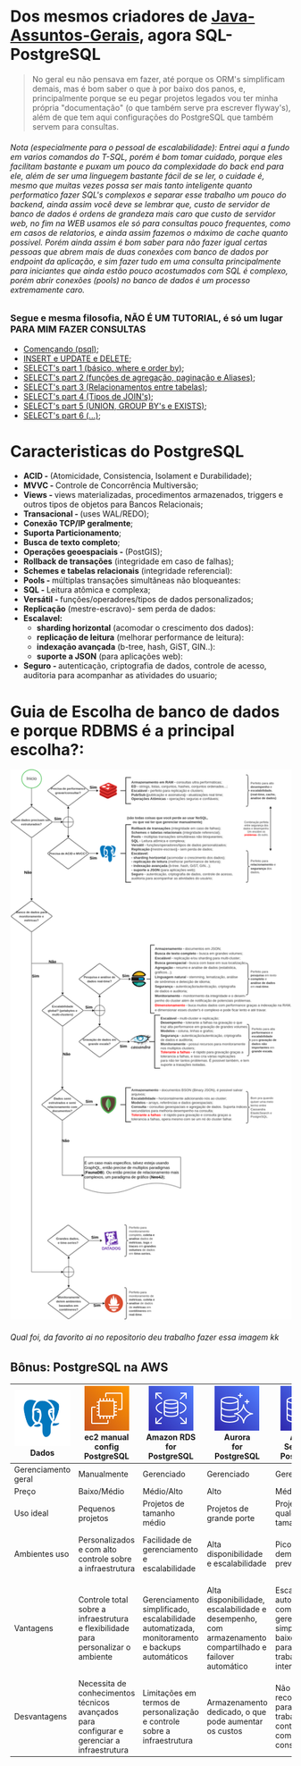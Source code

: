 # Dos mesmos criadores de [Java-Assuntos-Gerais](https://github.com/gulybyte/Java-Assuntos-Gerais), agora SQL-PostgreSQL
> No geral eu não pensava em fazer, até porque os ORM's simplificam demais, mas é bom saber o que à por baixo dos panos, e, principalmente porque se eu pegar projetos legados vou ter minha própria "documentação" (o que também serve pra escrever flyway's), além de que tem aqui configurações do PostgreSQL que também servem para consultas.

<h6>Nota (especialmente para o pessoal de escalabilidade): Entrei aqui a fundo em varios comandos do T-SQL, porém é bom tomar cuidado, porque eles facilitam bastante e puxam um pouco da complexidade do back end para ele, além de ser uma linguegem bastante fácil de se ler, o cuidade é, mesmo que muitas vezes possa ser mais tanto inteligente quanto performatico fazer SQL's complexos e separar esse trabalho um pouco do backend, ainda assim você deve se lembrar que, custo de servidor de banco de dados é ordens de grandeza mais caro que custo de servidor web, no fim na WEB usamos ele só para consultas pouco frequentes, como em casos de relatorios, e ainda assim fazemos o máximo de cache quanto possivel. Porém ainda assim é bom saber para não fazer igual certas pessoas que abrem mais de duas conexões com banco de dados por endpoint da aplicação, e sim fazer tudo em uma consulta principalmente para iniciantes que ainda estão pouco acostumados com SQL é complexo, porém abrir conexões (pools) no banco de dados é um processo extremamente caro.<h6>

### Segue e mesma filosofia, NÃO É UM TUTORIAL, é só um lugar PARA MIM FAZER CONSULTAS

 - [Començando (psql)](INIT.md);
 - [INSERT e UPDATE e DELETE](INSERT.md);
 - [SELECT's part 1 (básico, where e order by)](SELECT.md);
 - [SELECT's part 2 (funções de agregação, paginação e Aliases)](SELECT2.md);
 - [SELECT's part 3 (Relacionamentos entre tabelas)](SELECT3.md);
 - [SELECT's part 4 (Tipos de JOIN's)](SELECT4.md);
 - [SELECT's part 5 (UNION, GROUP BY's e EXISTS)](SELECT5.md);
 - [SELECT's part 6 (...)](SELECT6.md);

# Caracteristicas do PostgreSQL
 - <b>ACID - </b> (Atomicidade, Consistencia, Isolament e Durabilidade);
 - <b>MVVC - </b> Controle de Concorrência Multiversão;
 - <b>Views - </b> views materializadas, procedimentos armazenados, triggers e outros tipos de objetos para Bancos Relacionais;
 - <b>Transacional - </b> (uses WAL/REDO);
 - <b>Conexão TCP/IP geralmente</b>;
 - <b>Suporta Particionamento</b>;
 - <b>Busca de texto completo</b>;
 - <b>Operações geoespaciais - </b> (PostGIS);
 - <b>Rollback de transações</b> (integridade em caso de falhas);
 - <b>Schemes e tabelas relacionais</b> (integridade referencial):
 - <b>Pools - </b> múltiplas transações simultâneas não bloqueantes:
 - <b>SQL - </b>Leitura atômica e complexa;
 - <b>Versátil - </b> funções/operadores/tipos de dados personalizados;
 - <b>Replicação</b> (mestre-escravo)- sem perda de dados:
 - <b>Escalavel:</b>
   - <b>sharding horizontal</b> (acomodar o crescimento dos dados):
   - <b>replicação de leitura</b> (melhorar performance de leitura):
   - <b>indexaçāo avançada</b> (b-tree, hash, GiST, GIN..):
   - <b>suporte a JSON</b> (para aplicações web):
 - <b>Seguro - </b> autenticação, criptografia de dados, controle de acesso, auditoria para acompanhar as atividades do usuario;
 
 # Guia de Escolha de banco de dados e porque RDBMS é a principal escolha?:
<img src="/img/database.png" />
<h6>Qual foi, da favorito ai no repositorio deu trabalho fazer essa imagem kk</h6>
 
## Bônus: PostgreSQL na AWS
|         <img src="/img/postgres.png" /> Dados           | <img src="/img/Arch_Amazon-EC2_64.png" /> <br> ec2 manual config PostgreSQL | <img src="/img/Arch_Amazon-RDS_64.png" /> <br> Amazon RDS <br>for<br> PostgreSQL | <img src="/img/Arch_Amazon-Aurora_64.png" /> <br> Aurora <br>for<br> PostgreSQL | <img src="/img/Arch_Amazon-Aurora_64.png" /> <br> Aurora <br>Serveless<br> PostgreSQL | <img src="/img/Arch_Amazon-Redshift_64.png" /> <br> Amazon <br>Redshift<br> PostgreSQL | <img src="/img/Arch_Amazon-RDS-on-VMware_64.png" /> <br> Amazon RDS <br> on <br> VMware |
|---------------------|------------------------------|----------------------------|-------------------|------------------------------|-----------------------------|--------------------|
| Gerenciamento geral | Manualmente                   | Gerenciado                 | Gerenciado        | Gerenciado                   | Gerenciado                  | Gerenciado         |
| Preço                | Baixo/Médio                         | Médio/Alto                      | Alto             | Médio/Alto                        | Alto                        | Médio              |
| Uso ideal            | Pequenos projetos             | Projetos de tamanho médio  | Projetos de grande porte | Projetos de qualquer tamanho | Data warehousing            | Virtualização      |
| Ambientes uso | Personalizados e com alto controle sobre a infraestrutura | Facilidade de gerenciamento e escalabilidade | Alta disponibilidade e escalabilidade | Picos de demanda sem previsibilidade | Data warehouse de alta performance e escalabilidade | on-premises em migração |
| Vantagens        | Controle total sobre a infraestrutura e flexibilidade para personalizar o ambiente | Gerenciamento simplificado, escalabilidade automatizada, monitoramento e backups automáticos | Alta disponibilidade, escalabilidade e desempenho, com armazenamento compartilhado e failover automático | Escalabilidade automática com gerenciamento simplificado e baixo custo para cargas de trabalho intermitentes | Alto desempenho em cargas de trabalho de data warehouse, escalabilidade e gerenciamento simplificado | Flexibilidade para migrar ambientes on-premises para a nuvem, sem alterações na infraestrutura existente |
| Desvantagens     | Necessita de conhecimentos técnicos avançados para configurar e gerenciar a infraestrutura | Limitações em termos de personalização e controle sobre a infraestrutura | Armazenamento dedicado, o que pode aumentar os custos | Não recomendado para cargas de trabalho contínuas e com demanda constante | Não é indicado para cargas de trabalho transacionais e com baixa latência | Requer uma infraestrutura VMware existente, o que pode aumentar os custos |

